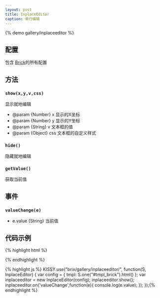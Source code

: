 ```yaml
---
layout: post
title: InplaceEditor
caption: 单行编辑
---
```


{% demo gallery/inplaceeditor %}

## 配置

包含 [Brick](/brix/core/brick)的所有配置

## 方法

### `show(x,y,v,css)`

显示就地编辑

* @param  {Number} x 显示的X坐标
* @param  {Number} y 显示的Y坐标
* @param  {String} v 文本框的值
* @param  {Object} css 文本框的自定义样式

### `hide()`

隐藏就地编辑

### `getValue()`

获取当前值


## 事件


### `valueChange(e)`

* e.value {String} 当前值

## 代码示例

{% highlight html %}
<script type="text/template" id="tmpl_brick">
    <div class="editPoup" bx-name="inplaceeditor">
        <input maxlength="128" type="text" value="" />
    </div>
</script>{% endhighlight %}

{% highlight js %}
KISSY.use("brix/gallery/inplaceeditor/", function(S, InplaceEditor) {
    var config = {
        tmpl: S.one("#tmpl_brick").html()
    };
    var inplaceeditor = new InplaceEditor(config);
    inplaceeditor.show();
    inplaceeditor.on('valueChange',function(e){
        console.log(e.value);
    });
});{% endhighlight %}